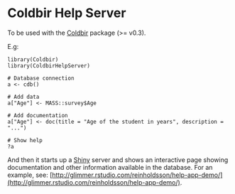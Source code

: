 # Coldbir Help Server

To be used with the [Coldbir](https://github.com/SthlmR/Coldbir) package (>= v0.3).

E.g:

    library(Coldbir)
    library(ColdbirHelpServer)

    # Database connection
    a <- cdb()
    
    # Add data
    a["Age"] <- MASS::survey$Age
    
    # Add documentation
    a["Age"] <- doc(title = "Age of the student in years", description = "...")
    
    # Show help
    ?a

And then it starts up a [Shiny](http://www.rstudio.com/shiny/) server and shows an interactive page showing documentation and other information available in the database. 
For an example, see: [http://glimmer.rstudio.com/reinholdsson/help-app-demo/](http://glimmer.rstudio.com/reinholdsson/help-app-demo/).
